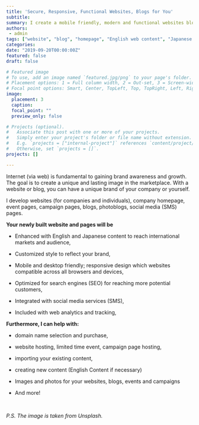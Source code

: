 ```yaml
---
title: 'Secure, Responsive, Functional Websites, Blogs for You'
subtitle: 
summary: I create a mobile friendly, modern and functional websites blogs for businesses and inviduals.
authors: 
 - admin
tags: ["website", "blog", "homepage", "English web content", "Japanese web content", "domain name"]
categories:
date: "2019-09-20T00:00:00Z"
featured: false
draft: false

# Featured image
# To use, add an image named `featured.jpg/png` to your page's folder.
# Placement options: 1 = Full column width, 2 = Out-set, 3 = Screen-width
# Focal point options: Smart, Center, TopLeft, Top, TopRight, Left, Right, BottomLeft, Bottom, BottomRight
image:
  placement: 3
  caption: 
  focal_point: ""
  preview_only: false

# Projects (optional).
#   Associate this post with one or more of your projects.
#   Simply enter your project's folder or file name without extension.
#   E.g. `projects = ["internal-project"]` references `content/project/deep-learning/index.md`.
#   Otherwise, set `projects = []`.
projects: []

---
```


Internet (via web) is fundamental to gaining brand awareness and growth. The goal is to create a unique and lasting image in the marketplace. With a website or blog, you can have a unique brand of your company or yourself.

I develop websites (for companies and individuals), company homepage, event pages, campaign pages, blogs, photoblogs, social media (SMS) pages.

**Your newly built website and pages will be** 

-	Enhanced with English and Japanese content to reach international markets and audience,

-	Customized style to reflect your brand,

-	Mobile and desktop friendly; responsive design which websites compatible across all browsers and devices,

-	Optimized for search engines (SEO) for reaching more potential customers,

-	Integrated with social media services (SMS),

-	Included with web analytics and tracking,

**Furthermore, I can help with:**

-	domain name selection and purchase,

-	website hosting, limited time event, campaign page hosting,

-	importing your existing content,

-	creating new content (English Content if necessary)

-	Images and photos for your websites, blogs, events and campaigns

-	And more!

</br>

*P.S. The image is taken from Unsplash.*



